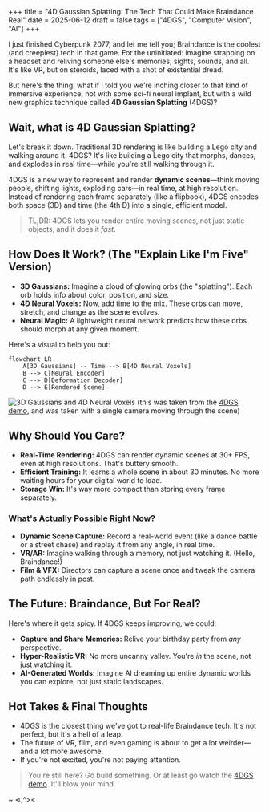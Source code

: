 +++
title = "4D Gaussian Splatting: The Tech That Could Make Braindance Real"
date = 2025-06-12
draft = false
tags = ["4DGS", "Computer Vision", "AI"]
+++

I just finished Cyberpunk 2077, and let me tell you; Braindance is the coolest (and creepiest) tech in that game. For the uninitiated: imagine strapping on a headset and reliving someone else's memories, sights, sounds, and all. It's like VR, but on steroids, laced with a shot of existential dread.

But here's the thing: what if I told you we're inching closer to that kind of immersive experience, not with some sci-fi neural implant, but with a wild new graphics technique called **4D Gaussian Splatting** (4DGS)?

## Wait, what is 4D Gaussian Splatting?

Let's break it down. Traditional 3D rendering is like building a Lego city and walking around it. 4DGS? It's like building a Lego city that morphs, dances, and explodes in real time—while you're still walking through it.

4DGS is a new way to represent and render **dynamic scenes**—think moving people, shifting lights, exploding cars—in real time, at high resolution. Instead of rendering each frame separately (like a flipbook), 4DGS encodes both space (3D) and time (the 4th D) into a single, efficient model.

> TL;DR: 4DGS lets you render entire moving scenes, not just static objects, and it does it _fast_.

## How Does It Work? (The "Explain Like I'm Five" Version)

- **3D Gaussians:** Imagine a cloud of glowing orbs (the "splatting"). Each orb holds info about color, position, and size.
- **4D Neural Voxels:** Now, add time to the mix. These orbs can move, stretch, and change as the scene evolves.
- **Neural Magic:** A lightweight neural network predicts how these orbs should morph at any given moment.

Here's a visual to help you out:

```mermaid
flowchart LR
    A[3D Gaussians] -- Time --> B[4D Neural Voxels]
    B --> C[Neural Encoder]
    C --> D[Deformation Decoder]
    D --> E[Rendered Scene]
```

![3D Gaussians and 4D Neural Voxels](/images/4dgs.gif)
(this was taken from the [4DGS demo](https://guanjunwu.github.io/4dgs/), and was taken with a single camera moving through the scene)

## Why Should You Care?

- **Real-Time Rendering:** 4DGS can render dynamic scenes at 30+ FPS, even at high resolutions. That's buttery smooth.
- **Efficient Training:** It learns a whole scene in about 30 minutes. No more waiting hours for your digital world to load.
- **Storage Win:** It's way more compact than storing every frame separately.

### What's Actually Possible Right Now?

- **Dynamic Scene Capture:** Record a real-world event (like a dance battle or a street chase) and replay it from any angle, in real time.
- **VR/AR:** Imagine walking through a memory, not just watching it. (Hello, Braindance!)
- **Film & VFX:** Directors can capture a scene once and tweak the camera path endlessly in post.


## The Future: Braindance, But For Real?

Here's where it gets spicy. If 4DGS keeps improving, we could:

- **Capture and Share Memories:** Relive your birthday party from _any_ perspective.
- **Hyper-Realistic VR:** No more uncanny valley. You're _in_ the scene, not just watching it.
- **AI-Generated Worlds:** Imagine AI dreaming up entire dynamic worlds you can explore, not just static landscapes.

## Hot Takes & Final Thoughts

- 4DGS is the closest thing we've got to real-life Braindance tech. It's not perfect, but it's a hell of a leap.
- The future of VR, film, and even gaming is about to get a lot weirder—and a lot more awesome.
- If you're not excited, you're not paying attention.

> You're still here? Go build something. Or at least go watch the [4DGS demo](https://guanjunwu.github.io/4dgs/). It'll blow your mind.

~ ⋖,^><

